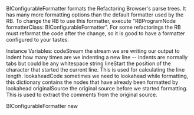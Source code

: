 BIConfigurableFormatter formats the Refactoring Browser's parse trees. It has many more formatting options than the default formatter used by the RB. To change the RB to use this formatter, execute "RBProgramNode formatterClass: BIConfigurableFormatter". For some refactorings the RB must reformat the code after the change, so it is good to have a formatter configured to your tastes.Instance Variables:	codeStream	<PositionableStream>	the stream we are writing our output to	indent	<Integer>	how many times are we indenting a new line -- indents are normally tabs but could be any whitespace string	lineStart	<Integer>	the position of the character that started the current line. This is used for calculating the line length.	lookaheadCode	<Dictionary key: RBProgramNode value: String>	sometimes we need to lookahead while formatting, this dictionary contains the nodes that have already been formatted by lookahead	originalSource	<String>	the original source before we started formatting. This is used to extract the comments from the original source.BIConfigurableFormatter new